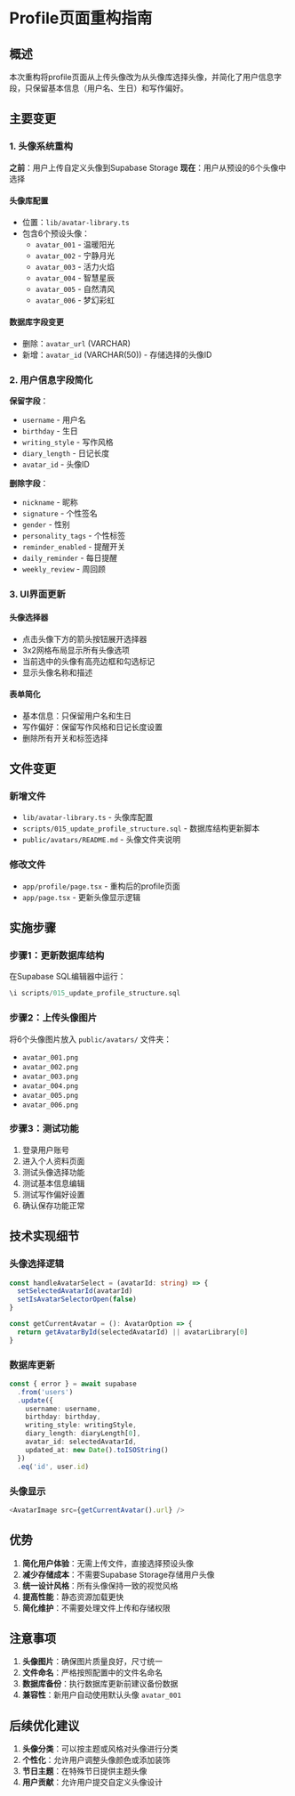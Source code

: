 # Profile页面重构指南

## 概述

本次重构将profile页面从上传头像改为从头像库选择头像，并简化了用户信息字段，只保留基本信息（用户名、生日）和写作偏好。

## 主要变更

### 1. 头像系统重构

**之前**：用户上传自定义头像到Supabase Storage
**现在**：用户从预设的6个头像中选择

#### 头像库配置
- 位置：`lib/avatar-library.ts`
- 包含6个预设头像：
  - `avatar_001` - 温暖阳光
  - `avatar_002` - 宁静月光
  - `avatar_003` - 活力火焰
  - `avatar_004` - 智慧星辰
  - `avatar_005` - 自然清风
  - `avatar_006` - 梦幻彩虹

#### 数据库字段变更
- 删除：`avatar_url` (VARCHAR)
- 新增：`avatar_id` (VARCHAR(50)) - 存储选择的头像ID

### 2. 用户信息字段简化

**保留字段**：
- `username` - 用户名
- `birthday` - 生日
- `writing_style` - 写作风格
- `diary_length` - 日记长度
- `avatar_id` - 头像ID

**删除字段**：
- `nickname` - 昵称
- `signature` - 个性签名
- `gender` - 性别
- `personality_tags` - 个性标签
- `reminder_enabled` - 提醒开关
- `daily_reminder` - 每日提醒
- `weekly_review` - 周回顾

### 3. UI界面更新

#### 头像选择器
- 点击头像下方的箭头按钮展开选择器
- 3x2网格布局显示所有头像选项
- 当前选中的头像有高亮边框和勾选标记
- 显示头像名称和描述

#### 表单简化
- 基本信息：只保留用户名和生日
- 写作偏好：保留写作风格和日记长度设置
- 删除所有开关和标签选择

## 文件变更

### 新增文件
- `lib/avatar-library.ts` - 头像库配置
- `scripts/015_update_profile_structure.sql` - 数据库结构更新脚本
- `public/avatars/README.md` - 头像文件夹说明

### 修改文件
- `app/profile/page.tsx` - 重构后的profile页面
- `app/page.tsx` - 更新头像显示逻辑

## 实施步骤

### 步骤1：更新数据库结构
在Supabase SQL编辑器中运行：
```sql
\i scripts/015_update_profile_structure.sql
```

### 步骤2：上传头像图片
将6个头像图片放入 `public/avatars/` 文件夹：
- `avatar_001.png`
- `avatar_002.png`
- `avatar_003.png`
- `avatar_004.png`
- `avatar_005.png`
- `avatar_006.png`

### 步骤3：测试功能
1. 登录用户账号
2. 进入个人资料页面
3. 测试头像选择功能
4. 测试基本信息编辑
5. 测试写作偏好设置
6. 确认保存功能正常

## 技术实现细节

### 头像选择逻辑
```typescript
const handleAvatarSelect = (avatarId: string) => {
  setSelectedAvatarId(avatarId)
  setIsAvatarSelectorOpen(false)
}

const getCurrentAvatar = (): AvatarOption => {
  return getAvatarById(selectedAvatarId) || avatarLibrary[0]
}
```

### 数据库更新
```typescript
const { error } = await supabase
  .from('users')
  .update({
    username: username,
    birthday: birthday,
    writing_style: writingStyle,
    diary_length: diaryLength[0],
    avatar_id: selectedAvatarId,
    updated_at: new Date().toISOString()
  })
  .eq('id', user.id)
```

### 头像显示
```typescript
<AvatarImage src={getCurrentAvatar().url} />
```

## 优势

1. **简化用户体验**：无需上传文件，直接选择预设头像
2. **减少存储成本**：不需要Supabase Storage存储用户头像
3. **统一设计风格**：所有头像保持一致的视觉风格
4. **提高性能**：静态资源加载更快
5. **简化维护**：不需要处理文件上传和存储权限

## 注意事项

1. **头像图片**：确保图片质量良好，尺寸统一
2. **文件命名**：严格按照配置中的文件名命名
3. **数据库备份**：执行数据库更新前建议备份数据
4. **兼容性**：新用户自动使用默认头像 `avatar_001`

## 后续优化建议

1. **头像分类**：可以按主题或风格对头像进行分类
2. **个性化**：允许用户调整头像颜色或添加装饰
3. **节日主题**：在特殊节日提供主题头像
4. **用户贡献**：允许用户提交自定义头像设计


